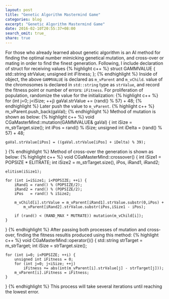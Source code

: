 ```yaml
---
layout: post
title: "Genetic Algorithm Mastermind Game"
categories: blog
excerpt: "Genetic Algorithm Mastermind Game"
date: 2016-02-10T20:55:37+08:00
search_omit: true_
share: true
---
```


For those who already learned about genetic algorithm is an AI method for finding the optimal number mimicking genetical mutation, and cross-over or mating in order to find the finest generation.
Following, I include declaration of struct for receiving values
{% highlight c++ %}
struct GAMMVALUE {
	std::string strValue;
	unsigned int iFitness;
};
{% endhighlight %}
Inside of object, the above ``GAMMVALUE`` is declared as ```m_vParent``` and ```m_vChild```.
value of the chromosomes is declared in ``std::string`` type as ``strValue``, and record the fitness point or number of errors: ``iFitness``. For proliferation of population, randomize the value for the initialization:
{% highlight c++ %}
for (int j=0; j<iSize; ++j)
	gaVal.strValue += (rand() % 57) + 48;
{% endhighlight %}
Later push the value to ```m_vParent```.
{% highlight c++ %}
m_vParent.push_back(gaVal);
{% endhighlight %}
Method of mutation is shown as below:
{% highlight c++ %}
void CGaMasterMind::mutation(GAMMVALUE& gaVal) {
	int iSize = m_strTarget.size();
	int iPos = rand() % iSize;
	unsigned int iDelta = (rand() % 57) + 48;
	
	gaVal.strValue[iPos] = ((gaVal.strValue[iPos] + iDelta) % 39);
}
{% endhighlight %}
Method of cross-over the generation is shown as below:
{% highlight c++ %}
void CGaMasterMind::crossover() {
	int iSize1 = POPSIZE * ELITRATE;
	int iSize2 = m_strTarget.size(), iPos, iRand1, iRand2;
	
	elitism(iSize1);
	
	for (int i=iSize1; i<POPSIZE; ++i) {
		iRand1 = rand() % (POPSIZE/2);
		iRand2 = rand() % (POPSIZE/2);
		iPos   = rand() % iSize2;
		
		m_vChild[i].strValue = m_vParent[iRand1].strValue.substr(0,iPos) + 
			m_vParent[iRand2].strValue.substr(iPos,iSize1 - iPos);
		
		if (rand() < (RAND_MAX * MUTRATE)) mutation(m_vChild[i]);
	}
}
{% endhighlight %}
After passing both processes of mutation and cross-over, finding the fitness resultis produced using this method:
{% highlight c++ %}
void CGaMasterMind::operator()() {
	std::string strTarget = m_strTarget;
	int iSize = strTarget.size();
	
	for (int i=0; i<POPSIZE; ++i) {
		unsigned int iFitness = 0;
		for (int j=0; j<iSize; ++j)
			iFitness += abs(int(m_vParent[i].strValue[j] - strTarget[j]));
		m_vParent[i].iFitness = iFitness;
	}
}
{% endhighlight %}
This process will take several iterations until reaching the lowest error.